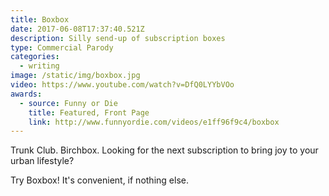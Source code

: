 ```yaml
---
title: Boxbox
date: 2017-06-08T17:37:40.521Z
description: Silly send-up of subscription boxes
type: Commercial Parody
categories:
  - writing
image: /static/img/boxbox.jpg
video: https://www.youtube.com/watch?v=DfQ0LYYbVOo
awards:
  - source: Funny or Die
    title: Featured, Front Page
    link: http://www.funnyordie.com/videos/e1ff96f9c4/boxbox
---
```

Trunk Club. Birchbox. Looking for the next subscription to bring joy to your urban lifestyle?

Try Boxbox! It's convenient, if nothing else.
